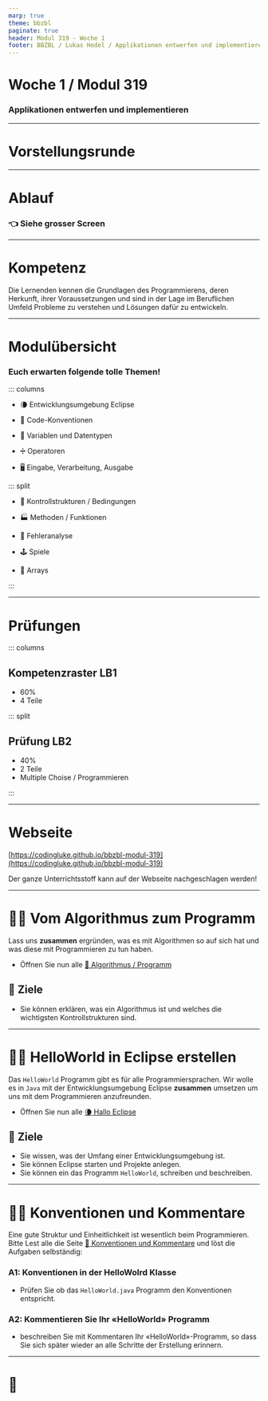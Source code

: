 ```yaml
---
marp: true
theme: bbzbl
paginate: true
header: Modul 319 - Woche 1
footer: BBZBL / Lukas Hodel / Applikationen entwerfen und implementieren
---
```


<!-- _class: big center -->

# Woche 1 / Modul 319

### Applikationen entwerfen und implementieren

---

<!-- _class: big center -->

# Vorstellungsrunde

---

<!-- _class: big center -->

# Ablauf

### :point_left: Siehe grosser Screen

---

<!-- _class: big center -->

# Kompetenz

Die Lernenden kennen die Grundlagen des Programmierens, deren Herkunft, ihrer
Voraussetzungen und sind in der Lage im Beruflichen Umfeld Probleme zu verstehen
und Lösungen dafür zu entwickeln.

---

<!-- _class: emoji-list -->

# Modulübersicht

### Euch erwarten folgende tolle Themen!

::: columns

- :waning_crescent_moon: Entwicklungsumgebung Eclipse

- :triangular_ruler: Code-Konventionen
- :scroll: Variablen und Datentypen
- ➗ Operatoren
- :desktop_computer: Eingabe, Verarbeitung, Ausgabe

::: split

- :twisted_rightwards_arrows: Kontrollstrukturen / Bedingungen

- :factory: Methoden / Funktionen
- :bug: Fehleranalyse
- :joystick: Spiele
- :dango: Arrays

:::

---

# Prüfungen

::: columns

## Kompetenzraster LB1

- 60%
- 4 Teile

::: split

## Prüfung LB2

- 40%
- 2 Teile
- Multiple Choise / Programmieren

:::

---

<!-- _class: big center -->

# Webseite

[https://codingluke.github.io/bbzbl-modul-319](https://codingluke.github.io/bbzbl-modul-319)

Der ganze Unterrichtsstoff kann auf der Webseite nachgeschlagen werden!

---

# :student: Vom Algorithmus zum Programm

Lass uns **zusammen** ergründen, was es mit Algorithmen so auf sich hat und was
diese mit Programmieren zu tun haben.

- Öffnen Sie nun alle [:butterfly: Algorithmus / Programm](https://codingluke.github.io/bbzbl-modul-319/docs/woche01/1a-grundlagen-algorithmus/)

## :dart: Ziele

- Sie können erklären, was ein Algorithmus ist und welches die wichtigsten
  Kontrollstrukturen sind.

---

# :student: HelloWorld in Eclipse erstellen

Das `HelloWorld` Programm gibt es für alle Programmiersprachen. Wir wolle es in
`Java` mit der Entwicklungsumgebung Eclipse **zusammen** umsetzen um uns mit dem
Programmieren anzufreunden.

- Öffnen Sie nun alle [:waning_crescent_moon: Hallo Eclipse](https://codingluke.github.io/bbzbl-modul-319/docs/woche01/1b-hello-world/)

## :dart: Ziele

- Sie wissen, was der Umfang einer Entwicklungsumgebung ist.
- Sie können Eclipse starten und Projekte anlegen.
- Sie können ein das Programm `HelloWorld`, schreiben und beschreiben.

---

# :student: Konventionen und Kommentare

Eine gute Struktur und Einheitlichkeit ist wesentlich beim Programmieren. Bitte
Lest alle die Seite [:triangular_ruler: Konventionen und Kommentare](https://codingluke.github.io/bbzbl-modul-319/docs/woche01/aufgabe5-konventionen) und löst die Aufgaben selbständig:

### A1: Konventionen in der HelloWolrd Klasse

- Prüfen Sie ob das `HelloWorld.java` Programm den Konventionen entspricht.

### A2: Kommentieren Sie Ihr «HelloWorld» Programm

- beschreiben Sie mit Kommentaren Ihr «HelloWorld»-Programm, so dass Sie sich
  später wieder an alle Schritte der Erstellung erinnern.

---

<!-- _class: big center -->

# 🥳
